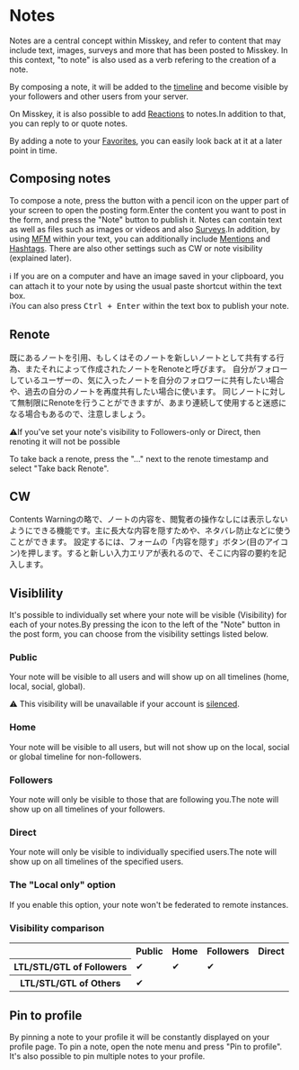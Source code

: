 # Notes
Notes are a central concept within Misskey, and refer to content that may include text, images, surveys and more that has been posted to Misskey. In this context, "to note" is also used as a verb refering to the creation of a note.

By composing a note, it will be added to the [timeline](./timeline) and become visible by your followers and other users from your server.

On Misskey, it is also possible to add [Reactions](./reaction) to notes.In addition to that, you can reply to or quote notes.

By adding a note to your [Favorites](./favorite), you can easily look back at it at a later point in time.

## Composing notes
To compose a note, press the button with a pencil icon on the upper part of your screen to open the posting form.Enter the content you want to post in the form, and press the "Note" button to publish it. Notes can contain text as well as files such as images or videos and also [Surveys](./poll).In addition, by using [MFM](./mfm) within your text, you can additionally include [Mentions](./mention) and [Hashtags](./hashtag). There are also other settings such as CW or note visibility (explained later).
<div class="info">ℹ️ If you are on a computer and have an image saved in your clipboard, you can attach it to your note by using the usual paste shortcut within the text box.</div>
<div class="info">ℹ️You can also press <kbd class="key">Ctrl + Enter</kbd> within the text box to publish your note.</div>

## Renote
既にあるノートを引用、もしくはそのノートを新しいノートとして共有する行為、またそれによって作成されたノートをRenoteと呼びます。 自分がフォローしているユーザーの、気に入ったノートを自分のフォロワーに共有したい場合や、過去の自分のノートを再度共有したい場合に使います。 同じノートに対して無制限にRenoteを行うことができますが、あまり連続して使用すると迷惑になる場合もあるので、注意しましょう。
<div class="warn">⚠️If you've set your note's visibility to Followers-only or Direct, then renoting it will not be possible</div>

To take back a renote, press the "..." next to the renote timestamp and select "Take back Renote".

## CW
Contents Warningの略で、ノートの内容を、閲覧者の操作なしには表示しないようにできる機能です。主に長大な内容を隠すためや、ネタバレ防止などに使うことができます。 設定するには、フォームの「内容を隠す」ボタン(目のアイコン)を押します。すると新しい入力エリアが表れるので、そこに内容の要約を記入します。

## Visiblility
It's possible to individually set where your note will be visible (Visibility) for each of your notes.By pressing the icon to the left of the "Note" button in the post form, you can choose from the visibility settings listed below.

### Public
Your note will be visible to all users and will show up on all timelines (home, local, social, global).
<div class="warn">⚠️ This visibility will be unavailable if your account is <a href="./silence">silenced</a>.</div>

### Home
Your note will be visible to all users, but will not show up on the local, social or global timeline for non-followers.

### Followers
Your note will only be visible to those that are following you.The note will show up on all timelines of your followers.

### Direct
Your note will only be visible to individually specified users.The note will show up on all timelines of the specified users.

### The "Local only" option
If you enable this option, your note won't be federated to remote instances.

### Visibility comparison
<table>
    <tr><th></th><th>Public</th><th>Home</th><th>Followers</th><th>Direct</th></tr>
    <tr><th>LTL/STL/GTL of Followers</th><td>✔</td><td>✔</td><td>✔</td><td></td></tr>
    <tr><th>LTL/STL/GTL of Others</th><td>✔</td><td></td><td></td><td></td></tr>
</table>

## Pin to profile
By pinning a note to your profile it will be constantly displayed on your profile page. To pin a note, open the note menu and press "Pin to profile". It's also possible to pin multiple notes to your profile.

